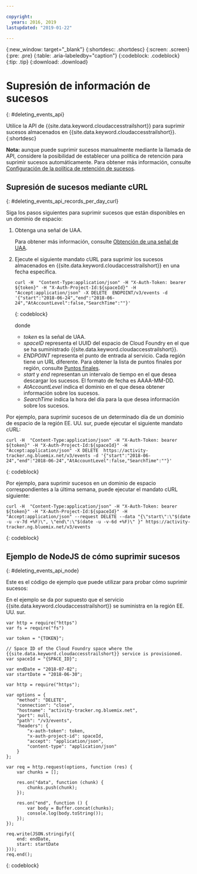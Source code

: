 ```yaml
---

copyright:
  years: 2016, 2019
lastupdated: "2019-01-22"

---
```


{:new_window: target="_blank"}
{:shortdesc: .shortdesc}
{:screen: .screen}
{:pre: .pre}
{:table: .aria-labeledby="caption"}
{:codeblock: .codeblock}
{:tip: .tip}
{:download: .download}



# Supresión de información de sucesos
{: #deleting_events_api}

Utilice la API de {{site.data.keyword.cloudaccesstrailshort}} para suprimir sucesos almacenados en {{site.data.keyword.cloudaccesstrailshort}}.
{:shortdesc}

**Nota:** aunque puede suprimir sucesos manualmente mediante la llamada de API, considere la posibilidad de establecer una política de retención para suprimir sucesos automáticamente. Para obtener más información, consulte [Configuración de la política de retención de sucesos](/docs/services/cloud-activity-tracker/how-to/configuring_retention_policy.html#configuring_retention_policy).

## Supresión de sucesos mediante cURL
{: #deleting_events_api_records_per_day_curl}

Siga los pasos siguientes para suprimir sucesos que están disponibles en un dominio de espacio:

1. Obtenga una señal de UAA.

    Para obtener más información, consulte [Obtención de una señal de UAA](/docs/services/cloud-activity-tracker/reference/auth_uaa.html#auth_uaa).

2. Ejecute el siguiente mandato cURL para suprimir los sucesos almacenados en {{site.data.keyword.cloudaccesstrailshort}} en una fecha específica.

    ```
    curl -H  "Content-Type:application/json" -H "X-Auth-Token: bearer ${token}" -H "X-Auth-Project-Id:${spaceId}" -H "Accept:application/json" -X DELETE  ENDPOINT/v3/events -d '{"start":"2018-06-24","end":"2018-06-24","AtAccountLevel":false,"SearchTime":""}'
    ```
    {: codeblock}

    donde

    * *token* es la señal de UAA.
    * *spaceID* representa el UUID del espacio de Cloud Foundry en el que se ha suministrado {{site.data.keyword.cloudaccesstrailshort}}.
    * *ENDPOINT* representa el punto de entrada al servicio. Cada región tiene un URL diferente. Para obtener la lista de puntos finales por región, consulte [Puntos finales](/docs/services/cloud-activity-tracker/reference/ref_endpoints.html#api_endpoints).
    * *start* y *end* representan un intervalo de tiempo en el que desea descargar los sucesos. El formato de fecha es AAAA-MM-DD. 
    * *AtAccountLevel* indica el dominio en el que desea obtener información sobre los sucesos.
    * *SearchTime* indica la hora del día para la que desea información sobre los sucesos.


Por ejemplo, para suprimir sucesos de un determinado día de un dominio de espacio de la región EE. UU. sur, puede ejecutar el siguiente mandato cURL:

```
curl -H  "Content-Type:application/json" -H "X-Auth-Token: bearer ${token}" -H "X-Auth-Project-Id:${spaceId}" -H "Accept:application/json" -X DELETE  https://activity-tracker.ng.bluemix.net/v3/events -d '{"start":"2018-06-24","end":"2018-06-24","AtAccountLevel":false,"SearchTime":""}'
```
{: codeblock}

Por ejemplo, para suprimir sucesos en un dominio de espacio correspondientes a la última semana, puede ejecutar el mandato cURL siguiente:

```
curl -H  "Content-Type:application/json" -H "X-Auth-Token: bearer ${token}" -H "X-Auth-Project-Id:${spaceId}" -H "Accept:application/json" --request DELETE --data "{\"start\":\"$(date -u -v-7d +%F)\", \"end\":\"$(date -u -v-6d +%F)\" }" https://activity-tracker.ng.bluemix.net/v3/events
```
{: codeblock}


## Ejemplo de NodeJS de cómo suprimir sucesos
{: #deleting_events_api_node}

Este es el código de ejemplo que puede utilizar para probar cómo suprimir sucesos:

En el ejemplo se da por supuesto que el servicio {{site.data.keyword.cloudaccesstrailshort}} se suministra en la región EE. UU. sur. 

```
var http = require("https")
var fs = require("fs")

var token = "{TOKEN}";

// Space ID of the Cloud Foundry space where the {{site.data.keyword.cloudaccesstrailshort}} service is provisioned.
var spaceId = "{SPACE_ID}";

var endDate = "2018-07-02";
var startDate = "2018-06-30";

var http = require("https");

var options = {
    "method": "DELETE",
    "connection": "close",
    "hostname": "activity-tracker.ng.bluemix.net",
    "port": null,
    "path": "/v3/events",
    "headers": {
        "x-auth-token": token,
        "x-auth-project-id": spaceId,
        "accept": "application/json",
        "content-type": "application/json"
    }
};

var req = http.request(options, function (res) {
    var chunks = [];

    res.on("data", function (chunk) {
        chunks.push(chunk);
    });

    res.on("end", function () {
        var body = Buffer.concat(chunks);
        console.log(body.toString());
    });
});

req.write(JSON.stringify({
    end: endDate,
    start: startDate
}));
req.end();
```
{: codeblock}
